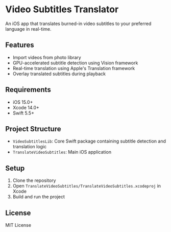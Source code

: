 # Video Subtitles Translator

An iOS app that translates burned-in video subtitles to your preferred language in real-time.

## Features
- Import videos from photo library
- GPU-accelerated subtitle detection using Vision framework
- Real-time translation using Apple's Translation framework
- Overlay translated subtitles during playback

## Requirements
- iOS 15.0+
- Xcode 14.0+
- Swift 5.5+

## Project Structure
- `VideoSubtitlesLib`: Core Swift package containing subtitle detection and translation logic
- `TranslateVideoSubtitles`: Main iOS application

## Setup
1. Clone the repository
2. Open `TranslateVideoSubtitles/TranslateVideoSubtitles.xcodeproj` in Xcode
3. Build and run the project

## License
MIT License 
